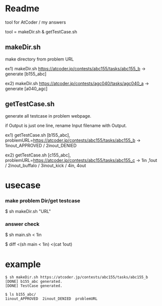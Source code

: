 # Readme

tool for AtCoder / my answers

tool = makeDir.sh & getTestCase.sh

## makeDir.sh

make directory from problem URL

ex1) makeDir.sh https://atcoder.jp/contests/abc155/tasks/abc155_b
-> generate [b155\_abc]

ex2) makeDir.sh https://atcoder.jp/contests/agc040/tasks/agc040_a
-> generate [a040\_agc] 

## getTestCase.sh

generate all testcase in problem webpage.

if Output is just one line, rename Input filename with Output.

ex1) getTestCase.sh [b155\_abc], problemURL=https://atcoder.jp/contests/abc155/tasks/abc155_b
-> 1inout\_APPROVED / 2inout\_DENIED

ex2) getTestCase.sh [c155\_abc], problemURL=https://atcoder.jp/contests/abc155/tasks/abc155_c 
-> 1in ,1out / 2inout\_buffalo / 3inout\_kick / 4in, 4out


# usecase


### make problem Dir/get testcase
$ sh makeDir.sh "URL" 

### answer check

$ sh main.sh < 1in

$ diff <(sh main < 1in) <(cat 1out)


# example

```
$ sh makeDir.sh https://atcoder.jp/contests/abc155/tasks/abc155_b
[DONE] b155_abc generated.
[DONE] TestCase generated.

$ ls b155_abc/
1inout_APPROVED  2inout_DENIED  problemURL


```
